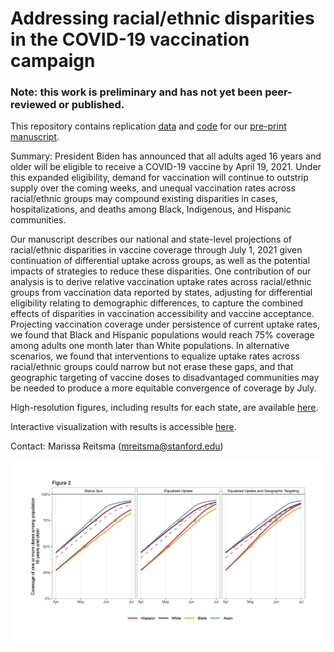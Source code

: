 # Addressing racial/ethnic disparities in the COVID-19 vaccination campaign

### Note: this work is preliminary and has not yet been peer-reviewed or published.

This repository contains replication [data](https://github.com/PPML/covid_vaccination_disparities/tree/main/data) and [code](https://github.com/PPML/covid_vaccination_disparities/tree/main/code) for our [pre-print manuscript](https://github.com/PPML/covid_vaccination_disparities/blob/main/Vax-Disparities-Paper.pdf).

Summary: President Biden has announced that all adults aged 16 years and older will be eligible to receive a COVID-19 vaccine by April 19, 2021. Under this expanded eligibility, demand for vaccination will continue to outstrip supply over the coming weeks, and unequal vaccination rates across racial/ethnic groups may compound existing disparities in cases, hospitalizations, and deaths among Black, Indigenous, and Hispanic communities.

Our manuscript describes our national and state-level projections of racial/ethnic disparities in vaccine coverage through July 1, 2021 given continuation of differential uptake across groups, as well as the potential impacts of strategies to reduce these disparities. One contribution of our analysis is to derive relative vaccination uptake rates across racial/ethnic groups from vaccination data reported by states, adjusting for differential eligibility relating to demographic differences, to capture the combined effects of disparities in vaccination accessibility and vaccine acceptance. Projecting vaccination coverage under persistence of current uptake rates, we found that Black and Hispanic populations would reach 75% coverage among adults one month later than White populations. In alternative scenarios, we found that interventions to equalize uptake rates across racial/ethnic groups could narrow but not erase these gaps, and that geographic targeting of vaccine doses to disadvantaged communities may be needed to produce a more equitable convergence of coverage by July.

High-resolution figures, including results for each state, are available [here](https://github.com/PPML/covid_vaccination_disparities/tree/main/figures).

Interactive visualization with results is accessible [here](https://mreitsma.shinyapps.io/vaccine_disparities_dashboard/).

Contact: Marissa Reitsma (mreitsma@stanford.edu)

![National Projections of Vaccine Coverage, by Race/Ethnicity](https://github.com/PPML/covid_vaccination_disparities/blob/main/figures/Figure%202.png)
